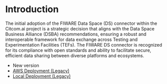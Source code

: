 # Introduction
The initial adoption of the FIWARE Data Space (DS) connector within the Citcom.ai project is a strategic decision that aligns with the Data Space Business Alliance (DSBA) recommendations, ensuring a robust and interoperable framework for data exchange across Testing and Experimentation Facilities (TEFs). The FIWARE DS connector is recognized for its compliance with open standards and ability to facilitate secure, efficient data sharing between diverse platforms and ecosystems.

- New version
- [AWS Deployment (Legacy)](aws_deployment.md)
- [Local Deployment (Legacy)](local_deployment.md)